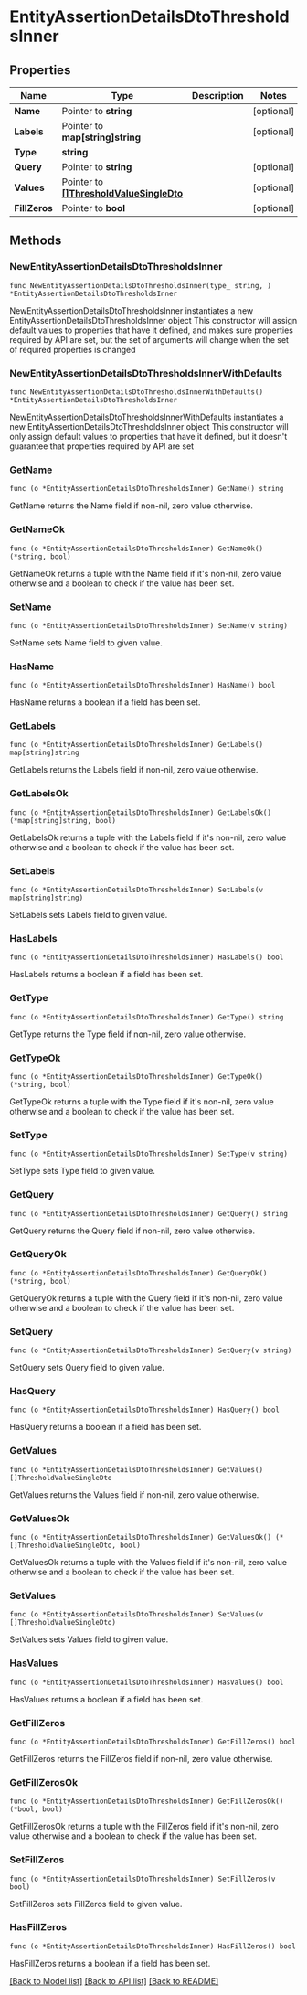 # EntityAssertionDetailsDtoThresholdsInner

## Properties

Name | Type | Description | Notes
------------ | ------------- | ------------- | -------------
**Name** | Pointer to **string** |  | [optional] 
**Labels** | Pointer to **map[string]string** |  | [optional] 
**Type** | **string** |  | 
**Query** | Pointer to **string** |  | [optional] 
**Values** | Pointer to [**[]ThresholdValueSingleDto**](ThresholdValueSingleDto.md) |  | [optional] 
**FillZeros** | Pointer to **bool** |  | [optional] 

## Methods

### NewEntityAssertionDetailsDtoThresholdsInner

`func NewEntityAssertionDetailsDtoThresholdsInner(type_ string, ) *EntityAssertionDetailsDtoThresholdsInner`

NewEntityAssertionDetailsDtoThresholdsInner instantiates a new EntityAssertionDetailsDtoThresholdsInner object
This constructor will assign default values to properties that have it defined,
and makes sure properties required by API are set, but the set of arguments
will change when the set of required properties is changed

### NewEntityAssertionDetailsDtoThresholdsInnerWithDefaults

`func NewEntityAssertionDetailsDtoThresholdsInnerWithDefaults() *EntityAssertionDetailsDtoThresholdsInner`

NewEntityAssertionDetailsDtoThresholdsInnerWithDefaults instantiates a new EntityAssertionDetailsDtoThresholdsInner object
This constructor will only assign default values to properties that have it defined,
but it doesn't guarantee that properties required by API are set

### GetName

`func (o *EntityAssertionDetailsDtoThresholdsInner) GetName() string`

GetName returns the Name field if non-nil, zero value otherwise.

### GetNameOk

`func (o *EntityAssertionDetailsDtoThresholdsInner) GetNameOk() (*string, bool)`

GetNameOk returns a tuple with the Name field if it's non-nil, zero value otherwise
and a boolean to check if the value has been set.

### SetName

`func (o *EntityAssertionDetailsDtoThresholdsInner) SetName(v string)`

SetName sets Name field to given value.

### HasName

`func (o *EntityAssertionDetailsDtoThresholdsInner) HasName() bool`

HasName returns a boolean if a field has been set.

### GetLabels

`func (o *EntityAssertionDetailsDtoThresholdsInner) GetLabels() map[string]string`

GetLabels returns the Labels field if non-nil, zero value otherwise.

### GetLabelsOk

`func (o *EntityAssertionDetailsDtoThresholdsInner) GetLabelsOk() (*map[string]string, bool)`

GetLabelsOk returns a tuple with the Labels field if it's non-nil, zero value otherwise
and a boolean to check if the value has been set.

### SetLabels

`func (o *EntityAssertionDetailsDtoThresholdsInner) SetLabels(v map[string]string)`

SetLabels sets Labels field to given value.

### HasLabels

`func (o *EntityAssertionDetailsDtoThresholdsInner) HasLabels() bool`

HasLabels returns a boolean if a field has been set.

### GetType

`func (o *EntityAssertionDetailsDtoThresholdsInner) GetType() string`

GetType returns the Type field if non-nil, zero value otherwise.

### GetTypeOk

`func (o *EntityAssertionDetailsDtoThresholdsInner) GetTypeOk() (*string, bool)`

GetTypeOk returns a tuple with the Type field if it's non-nil, zero value otherwise
and a boolean to check if the value has been set.

### SetType

`func (o *EntityAssertionDetailsDtoThresholdsInner) SetType(v string)`

SetType sets Type field to given value.


### GetQuery

`func (o *EntityAssertionDetailsDtoThresholdsInner) GetQuery() string`

GetQuery returns the Query field if non-nil, zero value otherwise.

### GetQueryOk

`func (o *EntityAssertionDetailsDtoThresholdsInner) GetQueryOk() (*string, bool)`

GetQueryOk returns a tuple with the Query field if it's non-nil, zero value otherwise
and a boolean to check if the value has been set.

### SetQuery

`func (o *EntityAssertionDetailsDtoThresholdsInner) SetQuery(v string)`

SetQuery sets Query field to given value.

### HasQuery

`func (o *EntityAssertionDetailsDtoThresholdsInner) HasQuery() bool`

HasQuery returns a boolean if a field has been set.

### GetValues

`func (o *EntityAssertionDetailsDtoThresholdsInner) GetValues() []ThresholdValueSingleDto`

GetValues returns the Values field if non-nil, zero value otherwise.

### GetValuesOk

`func (o *EntityAssertionDetailsDtoThresholdsInner) GetValuesOk() (*[]ThresholdValueSingleDto, bool)`

GetValuesOk returns a tuple with the Values field if it's non-nil, zero value otherwise
and a boolean to check if the value has been set.

### SetValues

`func (o *EntityAssertionDetailsDtoThresholdsInner) SetValues(v []ThresholdValueSingleDto)`

SetValues sets Values field to given value.

### HasValues

`func (o *EntityAssertionDetailsDtoThresholdsInner) HasValues() bool`

HasValues returns a boolean if a field has been set.

### GetFillZeros

`func (o *EntityAssertionDetailsDtoThresholdsInner) GetFillZeros() bool`

GetFillZeros returns the FillZeros field if non-nil, zero value otherwise.

### GetFillZerosOk

`func (o *EntityAssertionDetailsDtoThresholdsInner) GetFillZerosOk() (*bool, bool)`

GetFillZerosOk returns a tuple with the FillZeros field if it's non-nil, zero value otherwise
and a boolean to check if the value has been set.

### SetFillZeros

`func (o *EntityAssertionDetailsDtoThresholdsInner) SetFillZeros(v bool)`

SetFillZeros sets FillZeros field to given value.

### HasFillZeros

`func (o *EntityAssertionDetailsDtoThresholdsInner) HasFillZeros() bool`

HasFillZeros returns a boolean if a field has been set.


[[Back to Model list]](../README.md#documentation-for-models) [[Back to API list]](../README.md#documentation-for-api-endpoints) [[Back to README]](../README.md)


